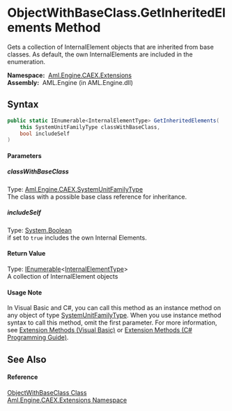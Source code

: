 ObjectWithBaseClass.GetInheritedElements Method
===============================================
Gets a collection of InternalElement objects that are inherited from base classes. As default, the own InternalElements are included in the enumeration.

  **Namespace:**  [Aml.Engine.CAEX.Extensions][1]  
  **Assembly:**  AML.Engine (in AML.Engine.dll)

Syntax
------

```csharp
public static IEnumerable<InternalElementType> GetInheritedElements(
	this SystemUnitFamilyType classWithBaseClass,
	bool includeSelf
)
```

#### Parameters

##### *classWithBaseClass*
Type: [Aml.Engine.CAEX.SystemUnitFamilyType][2]  
 The class with a possible base class reference for inheritance.

##### *includeSelf*
Type: [System.Boolean][3]  
if set to `true` includes the own Internal Elements.

#### Return Value
Type: [IEnumerable][4]&lt;[InternalElementType][5]>  
A collection of InternalElement objects
#### Usage Note
In Visual Basic and C#, you can call this method as an instance method on any object of type [SystemUnitFamilyType][2]. When you use instance method syntax to call this method, omit the first parameter. For more information, see [Extension Methods (Visual Basic)][6] or [Extension Methods (C# Programming Guide)][7].

See Also
--------

#### Reference
[ObjectWithBaseClass Class][8]  
[Aml.Engine.CAEX.Extensions Namespace][1]  

[1]: ../README.md
[2]: ../../Aml.Engine.CAEX/SystemUnitFamilyType/README.md
[3]: https://docs.microsoft.com/dotnet/api/system.boolean
[4]: https://docs.microsoft.com/dotnet/api/system.collections.generic.ienumerable-1
[5]: ../../Aml.Engine.CAEX/InternalElementType/README.md
[6]: https://docs.microsoft.com/dotnet/visual-basic/programming-guide/language-features/procedures/extension-methods
[7]: https://docs.microsoft.com/dotnet/csharp/programming-guide/classes-and-structs/extension-methods
[8]: README.md
[9]: https://www.automationml.org
[10]: ../../icons/logoShade.png